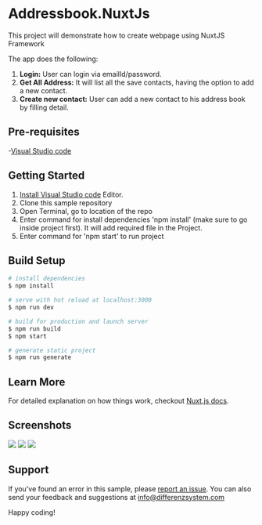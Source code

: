 # Addressbook.NuxtJs
This project will demonstrate how to create webpage using NuxtJS Framework 


The app does the following:
1. **Login:** User can login via emailId/password. 
2. **Get All Address:** It will list all the save contacts, having the option to add a new contact.
3. **Create new contact:** User can add a new contact to his address book by filling detail.


## Pre-requisites
-[Visual Studio code](https://code.visualstudio.com/)



## Getting Started
1. [Install Visual Studio code](https://code.visualstudio.com/) Editor.
2. Clone this sample repository 
3. Open Terminal, go to location of the repo
4. Enter command for install dependencies 'npm install' (make sure to go inside project first). It will add required file in the Project.
5. Enter command for 'npm start' to run project 

## Build Setup

``` bash
# install dependencies
$ npm install

# serve with hot reload at localhost:3000
$ npm run dev

# build for production and launch server
$ npm run build
$ npm start

# generate static project
$ npm run generate
```

## Learn More
For detailed explanation on how things work, checkout [Nuxt.js docs](https://nuxtjs.org).


## Screenshots
<img src="https://github.com/differenz-system/Addressbook.NativeScript/blob/master/assets/screenshots/login.PNG"> <img src="https://github.com/differenz-system/Addressbook.NativeScript/blob/master/assets/screenshots/create.PNG"> <img src="https://github.com/differenz-system/Addressbook.NativeScript/blob/master/assets/screenshots/update.PNG"> 

## Support
If you've found an error in this sample, please [report an issue](https://github.com/differenz-system/Addressbook.NativeScript/issues/new). You can also send your feedback and suggestions at info@differenzsystem.com

Happy coding!
